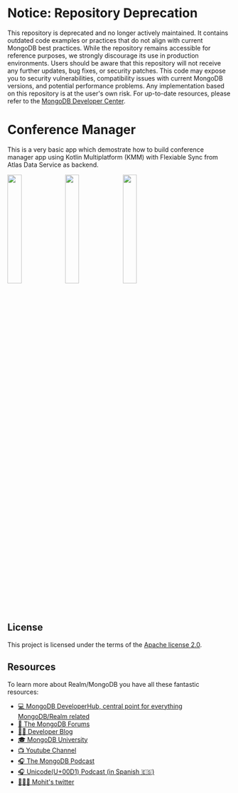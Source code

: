 # Notice: Repository Deprecation
This repository is deprecated and no longer actively maintained. It contains outdated code examples or practices that do not align with current MongoDB best practices. While the repository remains accessible for reference purposes, we strongly discourage its use in production environments.
Users should be aware that this repository will not receive any further updates, bug fixes, or security patches. This code may expose you to security vulnerabilities, compatibility issues with current MongoDB versions, and potential performance problems. Any implementation based on this repository is at the user's own risk.
For up-to-date resources, please refer to the [MongoDB Developer Center](https://mongodb.com/developer).


# Conference Manager 


This is a very basic app which demostrate how to build conference manager app using Kotlin Multiplatform (KMM) with Flexiable Sync from Atlas Data Service as backend. 



<img src="https://user-images.githubusercontent.com/1336626/196677543-1a367ce1-89b0-406e-92ab-b726c5b8472c.png"  width=25% height=25%> <img src="https://user-images.githubusercontent.com/1336626/196676038-969283f1-c0ab-45f2-8181-0f2e08c2d087.png"  width=25% height=25%>  <img src="https://user-images.githubusercontent.com/1336626/196677714-73fb756f-7a75-40cb-be8b-87bd15bc2061.png"  width=25% height=25%> 







## License

This project is licensed under the terms of the [Apache license 2.0](./LICENSE.txt).


## Resources

To learn more about Realm/MongoDB you have all these fantastic resources:

- [💻 MongoDB DeveloperHub, central point for everything MongoDB/Realm related](https://www.mongodb.com/developer)
- [💬 The MongoDB Forums](https://www.mongodb.com/community/forums/)
- [👩‍💻 Developer Blog](https://developer.mongodb.com/learn/?content=Articles#main)
- [🎓 MongoDB University](https://university.mongodb.com/)
- [📺 Youtube Channel](https://www.youtube.com/c/MongoDBofficial)
- [🎧 The MongoDB Podcast](https://developer.mongodb.com/learn/?content=Podcasts#main)
- [🎧 Unicode(U+00D1) Podcast (in Spanish 🇪🇸)](https://twitter.com/UnicodeU00D1)
- [🙋🏻‍♂️ Mohit's twitter](https://twitter.com/codeWithMohit)

